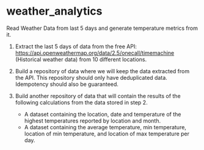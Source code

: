 # weather_analytics

Read Weather Data from last 5 days and generate temperature metrics from it.

1. Extract the last 5 days of data from the free API: https://api.openweathermap.org/data/2.5/onecall/timemachine (Historical weather data) from 10 different locations.

2. Build a repository of data where we will keep the data extracted from the API. This repository should only have deduplicated data. Idempotency should also be guaranteed.

3. Build another repository of data that will contain the results of the following calculations from the data stored in step 2.

    - A dataset containing the location, date and temperature of the highest temperatures reported by location and month.
    - A dataset containing the average temperature, min temperature, location of min temperature, and location of max temperature per day.
